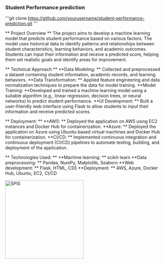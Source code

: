 ### Student Performance prediction

'''git clone https://github.com/yourusername/student-performance-prediction.git '''

** Project Overview **
The project aims to develop a machine learning model that predicts student performance based on various factors. The model uses historical data to identify patterns and relationships between student characteristics, learning behaviors, and academic outcomes. Students can input their information and receive a predicted score, helping them set realistic goals and identify areas for improvement.

** Technical Approach **
 **Data Modeling: ** Collected and preprocessed a dataset containing student information, academic records, and learning behaviors.
 **Data Transformation: ** Applied feature engineering and data normalization techniques to prepare the data for model training.
 **Model Training:  **Developed and trained a machine learning model using a suitable algorithm (e.g., linear regression, decision trees, or neural networks) to predict student performance.
 **UI Development: ** Built a user-friendly web interface using Flask to allow students to input their information and receive predicted scores.

 ** Deployment: **
 **AWS: ** Deployed the application on AWS using EC2 instances and Docker Hub for containerization.
 **Azure: ** Deployed the application on Azure using Ubuntu-based virtual machines and Docker Hub for containerization.
**CI/CD: ** Implemented continuous integration and continuous deployment (CI/CD) pipelines to automate testing, building, and deployment of the application.


 ** Technologies Used: **
 **Machine learning: ** scikit-learn
 **Data preprocessing: ** Pandas, NumPy, Matplotlib, Seaborn
 **Web development:  ** Flask, HTML, CSS
 **Deployment: ** AWS, Azure, Docker Hub, Ubuntu, EC2, CI/CD


<img width="252" alt="SPIS" src="https://github.com/user-attachments/assets/94e945e3-7ca0-4a37-a06a-b4e63da16fcb">
